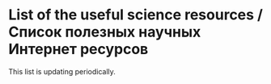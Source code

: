 # List of the useful science resources / Список полезных научных Интернет ресурсов

This list is updating periodically. 
